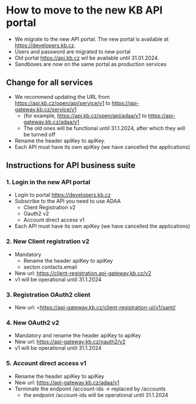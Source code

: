 # How to move to the new KB API portal

- We migrate to the new API portal. The new portal is available at <https://developers.kb.cz>.
- Users and password are migrated to new portal
- Old portal <https://api.kb.cz> wil be available until 31.01.2024.
- Sandboxes are now on the same portal as production services

## Change for all services

- We recommend updating the URL from <https://api.kb.cz/open/api/service/v1> to <https://api-gateway.kb.cz/service/v1>
  - (for example, <https://api.kb.cz/open/api/adaa/v1> to <https://api-gateway.kb.cz/adaa/v1>
  - The old ones will be functional until 31.1.2024, after which they will be turned off
- Rename the header apiKey to apiKey.
- Each API must have its own apiKey (we have cancelled the applications)

## Instructions for API business suite

### 1. Login in the new API portal

- Login to portal <https://developers.kb.cz>
- Subscribe to the API you need to use ADAA
  - Client Registration v2
  - Oauth2 v2
  - Account direct access v1
- Each API must have its own apiKey (we have cancelled the applications)

### 2. New Client registration v2

- Mandatory
  - Rename the header apiKey to apiKey
  - secton contacts.email
- New url: <https://client-registration.api-gateway.kb.cz/v2>
- v1 will be operational until 31.1.2024

### 3. Registration OAuth2 client

- New url: <<https://api-gateway.kb.cz/client-registration-ui/v1/saml/>

### 4. New OAuth2 v2

- Mandatory and rename the header apiKey to apiKey
- New url: <https://api-gateway.kb.cz/oauth2/v2>
- v1 will be operational until 31.1.2024

### 5. Account direct access v1

- Rename the header apiKey to apiKey
- New url: <https://api-gateway.kb.cz/adaa/v1>
- Terminate the endpoint /account-ids → replaced by /accounts
  - the endpoint /account-ids will be operational until 31.1.2024
